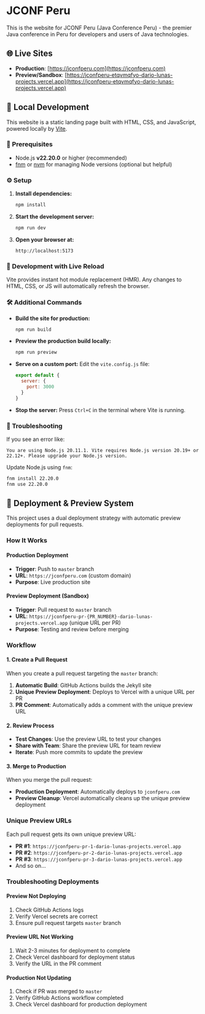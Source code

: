 # JCONF Peru

This is the website for JCONF Peru (Java Conference Peru) - the premier Java conference in Peru for developers and users of Java technologies.

## 🌐 Live Sites

- **Production**: [https://jconfperu.com](https://jconfperu.com)
- **Preview/Sandbox**: [https://jconfperu-etqvmqfyo-dario-lunas-projects.vercel.app](https://jconfperu-etqvmqfyo-dario-lunas-projects.vercel.app)

## 🚀 Local Development

This website is a static landing page built with HTML, CSS, and JavaScript, powered locally by [Vite](https://vitejs.dev/).

### 🧱 Prerequisites

- Node.js **v22.20.0** or higher (recommended)
- [fnm](https://github.com/Schniz/fnm) or [nvm](https://github.com/nvm-sh/nvm) for managing Node versions (optional but helpful)

### ⚙️ Setup

1. **Install dependencies:**
   ```bash
   npm install
   ```

2. **Start the development server:**
   ```bash
   npm run dev
   ```

3. **Open your browser at:**
   ```
   http://localhost:5173
   ```

### 🔁 Development with Live Reload

Vite provides instant hot module replacement (HMR). Any changes to HTML, CSS, or JS will automatically refresh the browser.

### 🛠️ Additional Commands

- **Build the site for production:**
  ```bash
  npm run build
  ```

- **Preview the production build locally:**
  ```bash
  npm run preview
  ```

- **Serve on a custom port:**
  Edit the `vite.config.js` file:
  ```js
  export default {
    server: {
      port: 3000
    }
  }
  ```

- **Stop the server:**
  Press `Ctrl+C` in the terminal where Vite is running.

### 🧩 Troubleshooting

If you see an error like:

```
You are using Node.js 20.11.1. Vite requires Node.js version 20.19+ or 22.12+. Please upgrade your Node.js version.
```

Update Node.js using `fnm`:

```bash
fnm install 22.20.0
fnm use 22.20.0
```

## 🚀 Deployment & Preview System

This project uses a dual deployment strategy with automatic preview deployments for pull requests.

### How It Works

#### Production Deployment
- **Trigger**: Push to `master` branch
- **URL**: `https://jconfperu.com` (custom domain)
- **Purpose**: Live production site

#### Preview Deployment (Sandbox)
- **Trigger**: Pull request to `master` branch
- **URL**: `https://jconfperu-pr-{PR_NUMBER}-dario-lunas-projects.vercel.app` (unique URL per PR)
- **Purpose**: Testing and review before merging

### Workflow

#### 1. Create a Pull Request
When you create a pull request targeting the `master` branch:

1. **Automatic Build**: GitHub Actions builds the Jekyll site
2. **Unique Preview Deployment**: Deploys to Vercel with a unique URL per PR
3. **PR Comment**: Automatically adds a comment with the unique preview URL

#### 2. Review Process
- **Test Changes**: Use the preview URL to test your changes
- **Share with Team**: Share the preview URL for team review
- **Iterate**: Push more commits to update the preview

#### 3. Merge to Production
When you merge the pull request:
- **Production Deployment**: Automatically deploys to `jconfperu.com`
- **Preview Cleanup**: Vercel automatically cleans up the unique preview deployment

### Unique Preview URLs

Each pull request gets its own unique preview URL:

- **PR #1**: `https://jconfperu-pr-1-dario-lunas-projects.vercel.app`
- **PR #2**: `https://jconfperu-pr-2-dario-lunas-projects.vercel.app`
- **PR #3**: `https://jconfperu-pr-3-dario-lunas-projects.vercel.app`
- And so on...

### Troubleshooting Deployments

#### Preview Not Deploying
1. Check GitHub Actions logs
2. Verify Vercel secrets are correct
3. Ensure pull request targets `master` branch

#### Preview URL Not Working
1. Wait 2-3 minutes for deployment to complete
2. Check Vercel dashboard for deployment status
3. Verify the URL in the PR comment

#### Production Not Updating
1. Check if PR was merged to `master`
2. Verify GitHub Actions workflow completed
3. Check Vercel dashboard for production deployment

